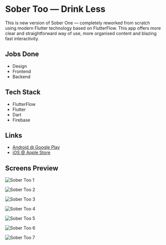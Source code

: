 # Sober Too — Drink Less

This is new version of Sober One — completely reworked from scratch using modern Flutter technology based on FlutterFlow. This app offers more clear and straightforward way of use, more organised content and blazing fast interactivity.

## Jobs Done

- Design
- Frontend
- Backend
  
## Tech Stack

- FlutterFlow
- Flutter
- Dart
- Firebase

## Links

- [Android @ Google Play](https://play.google.com/store/apps/details?id=one.getsober.sobertoo)
- [iOS @ Apple Store](https://apps.apple.com/ru/app/sober-too/id6474167183)

## Screens Preview

![Sober Too 1](sobertoo-1.png)

![Sober Too 2](sobertoo-2.png)

![Sober Too 3](sobertoo-3.png)

![Sober Too 4](sobertoo-4.png)

![Sober Too 5](sobertoo-5.png)

![Sober Too 6](sobertoo-6.png)

![Sober Too 7](sobertoo-7.png)
